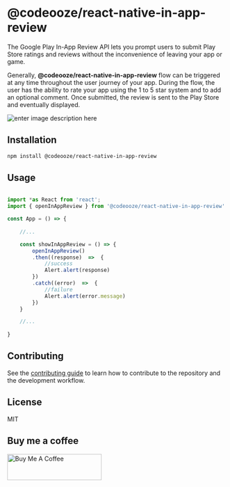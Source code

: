 
# @codeooze/react-native-in-app-review

The Google Play In-App Review API lets you prompt users to submit Play Store ratings and reviews without the inconvenience of leaving your app or game.

Generally, **@codeooze/react-native-in-app-review** flow can be triggered at any time throughout the user journey of your app. During the flow, the user has the ability to rate your app using the 1 to 5 star system and to add an optional comment. Once submitted, the review is sent to the Play Store and eventually displayed.

![enter image description here](https://developer.android.com/static/images/google/play/in-app-review/iar-flow.jpg)

## Installation


```sh
npm install @codeooze/react-native-in-app-review
```

  

## Usage

  

```js

import *as React from 'react';
import { openInAppReview } from '@codeooze/react-native-in-app-review'

const App = () => {
	
	//...

	const showInAppReview = () => {
		openInAppReview()
		.then((response)  =>  {
			//success
			Alert.alert(response)
		})
		.catch((error)  =>  {
			//failure
			Alert.alert(error.message)
		})
	}

	//...
	
}

```


## Contributing

  
See the [contributing guide](CONTRIBUTING.md) to learn how to contribute to the repository and the development workflow.

  

## License

MIT

 ## Buy me a coffee 
<a href="https://www.buymeacoffee.com/codeooze" target="_blank"><img src="https://cdn.buymeacoffee.com/buttons/v2/default-blue.png" alt="Buy Me A Coffee" style="height: 60px !important;width: 217px !important;" ></a>